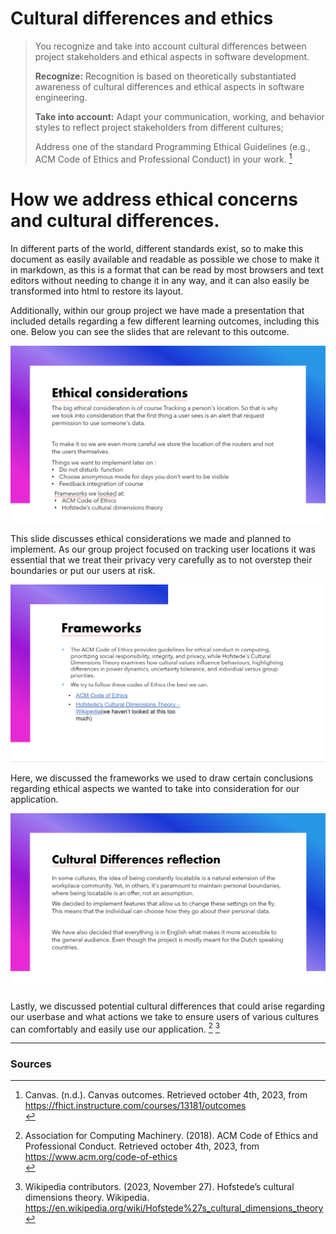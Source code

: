 # Cultural differences and ethics
>You recognize and take into account cultural differences between project stakeholders and ethical aspects in software development.
>
>**Recognize:** Recognition is based on theoretically substantiated awareness of cultural differences and ethical aspects in software engineering. 
>
>**Take into account:** Adapt your communication, working, and behavior styles to reflect project stakeholders from different cultures;
>
>Address one of the standard Programming Ethical Guidelines (e.g., ACM Code of Ethics and Professional Conduct) in your work.
>[^1]

# **How we address ethical concerns and cultural differences.**
In different parts of the world, different standards exist, so to make this document as easily available and readable as possible we chose to make it in markdown, as this is a format that can be read by most browsers and text editors without needing to change it in any way, and it can also easily be transformed into html to restore its layout.

Additionally, within our group project we have made a presentation that included details regarding a few different learning outcomes, including this one. Below you can see the slides that are relevant to this outcome.

![Ethics](./Images/Ethics.PNG)

This slide discusses ethical considerations we made and planned to implement. As our group project focused on tracking user locations it was essential that we treat their privacy very carefully as to not overstep their boundaries or put our users at risk.

![Framework](./Images/Ethics_Frameworks.PNG)

Here, we discussed the frameworks we used to draw certain conclusions regarding ethical aspects we wanted to take into consideration for our application.

![Cultural Differences](./Images/Cultural.png)

Lastly, we discussed potential cultural differences that could arise regarding our userbase and what actions we take to ensure users of various cultures can comfortably and easily use our application.
[^2]
[^3]

---
### **Sources**
[^1]: Canvas. (n.d.). Canvas outcomes. Retrieved october 4th, 2023, from https://fhict.instructure.com/courses/13181/outcomes <br>
[^2]: Association for Computing Machinery. (2018). ACM Code of Ethics and Professional Conduct. Retrieved october 4th, 2023, from https://www.acm.org/code-of-ethics<br>
[^3]: Wikipedia contributors. (2023, November 27). Hofstede’s cultural dimensions theory. Wikipedia. https://en.wikipedia.org/wiki/Hofstede%27s_cultural_dimensions_theory<br>
